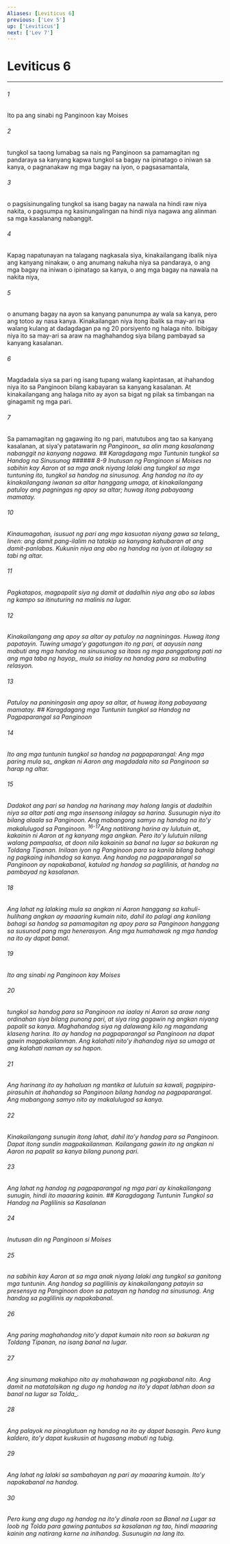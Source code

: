 ```yaml
---
Aliases: [Leviticus 6]
previous: ['Lev 5']
up: ['Leviticus']
next: ['Lev 7']
---
```

# Leviticus 6

***






















###### 1 










Ito pa ang sinabi ng Panginoon kay Moises 





















###### 2 










tungkol sa taong lumabag sa nais ng Panginoon sa pamamagitan ng pandaraya sa kanyang kapwa tungkol sa bagay na ipinatago o iniwan sa kanya, o pagnanakaw ng mga bagay na iyon, o pagsasamantala, 





















###### 3 










o pagsisinungaling tungkol sa isang bagay na nawala na hindi raw niya nakita, o pagsumpa ng kasinungalingan na hindi niya nagawa ang alinman sa mga kasalanang nabanggit. 





















###### 4 










Kapag napatunayan na talagang nagkasala siya, kinakailangang ibalik niya ang kanyang ninakaw, o ang anumang nakuha niya sa pandaraya, o ang mga bagay na iniwan o ipinatago sa kanya, o ang mga bagay na nawala na nakita niya, 





















###### 5 










o anumang bagay na ayon sa kanyang panunumpa ay wala sa kanya, pero ang totoo ay nasa kanya. Kinakailangan niya itong ibalik sa may-ari na walang kulang at dadagdagan pa ng 20 porsiyento ng halaga nito. Ibibigay niya ito sa may-ari sa araw na maghahandog siya bilang pambayad sa kanyang kasalanan. 





















###### 6 










Magdadala siya sa pari ng isang tupang walang kapintasan, at ihahandog niya ito sa Panginoon bilang kabayaran sa kanyang kasalanan. At kinakailangang ang halaga nito ay ayon sa bigat ng pilak sa timbangan na ginagamit ng mga pari. 





















###### 7 










Sa pamamagitan ng gagawing ito ng pari, matutubos ang tao sa kanyang kasalanan, at siyaʼy patatawarin <i class="trans-change">ng Panginoon_ sa alin mang kasalanang nabanggit na kanyang nagawa. ## Karagdagang mga Tuntunin tungkol sa Handog na Sinusunog ###### 8-9 Inutusan ng Panginoon si Moises na sabihin kay Aaron at sa mga anak niyang lalaki ang tungkol sa mga tuntuning ito, tungkol sa handog na sinusunog. Ang handog na ito ay kinakailangang iwanan sa altar hanggang umaga, at kinakailangang patuloy ang pagningas ng apoy sa altar; huwag itong pabayaang mamatay. 





















###### 10 










Kinaumagahan, isusuot ng pari ang mga kasuotan niyang <i class="trans-change">gawa sa telang_ linen: ang damit pang-ilalim na tatakip sa kanyang kahubaran at ang damit-panlabas. Kukunin niya ang abo ng handog na iyon at ilalagay sa tabi ng altar. 





















###### 11 










Pagkatapos, magpapalit siya ng damit at dadalhin niya ang abo sa labas ng kampo sa itinuturing na malinis na lugar. 





















###### 12 










Kinakailangang ang apoy sa altar ay patuloy na nagniningas. Huwag itong papatayin. Tuwing umagaʼy gagatungan ito ng pari, at aayusin nang mabuti ang mga handog na sinusunog sa itaas ng mga panggatong pati na ang mga taba <i class="trans-change">ng hayop_ mula sa inialay na handog para sa mabuting relasyon. 





















###### 13 










Patuloy na paniningasin ang apoy sa altar, at huwag itong pabayaang mamatay. ## Karagdagang mga Tuntunin tungkol sa Handog na Pagpaparangal sa Panginoon 





















###### 14 










Ito ang mga tuntunin tungkol sa handog na pagpaparangal: Ang <i class="trans-change">mga paring mula sa_ angkan ni Aaron ang magdadala nito sa Panginoon sa harap ng altar. 





















###### 15 










Dadakot ang pari sa handog na harinang may halong langis at dadalhin niya sa altar pati ang mga insensong inilagay sa harina. Susunugin niya ito bilang alaala sa Panginoon. Ang mabangong samyo ng handog na itoʼy makalulugod sa Panginoon. <sup class="versenum">16-17</sup>Ang natitirang harina ay <i class="trans-change">lulutuin at_ kakainin ni Aaron at ng kanyang mga angkan. Pero itoʼy lulutuin nilang walang pampaalsa, at doon nila kakainin sa banal na lugar sa bakuran ng Toldang Tipanan. Inilaan iyon ng Panginoon para sa kanila bilang bahagi ng pagkaing inihandog sa kanya. Ang handog na pagpaparangal sa Panginoon ay napakabanal, katulad ng handog sa paglilinis, at handog na pambayad ng kasalanan. 





















###### 18 










Ang lahat ng lalaking mula sa angkan ni Aaron hanggang sa kahuli-hulihang angkan ay maaaring kumain nito, dahil ito palagi ang kanilang bahagi sa handog sa pamamagitan ng apoy para sa Panginoon hanggang sa susunod pang mga henerasyon. Ang mga humahawak ng mga handog na ito ay dapat banal. 





















###### 19 










Ito ang sinabi ng Panginoon kay Moises 





















###### 20 










tungkol sa handog para sa Panginoon na iaalay ni Aaron sa araw nang ordinahan siya bilang punong pari, at siya ring gagawin ng angkan niyang papalit sa kanya. Maghahandog siya ng dalawang kilo ng magandang klaseng harina. Ito ay handog na pagpaparangal sa Panginoon na dapat gawin magpakailanman. Ang kalahati nitoʼy ihahandog niya sa umaga at ang kalahati naman ay sa hapon. 





















###### 21 










Ang harinang ito ay hahaluan ng mantika at lulutuin sa kawali, pagpipira-pirasuhin at ihahandog sa Panginoon bilang handog na pagpaparangal. Ang mabangong samyo nito ay makalulugod sa kanya. 





















###### 22 










Kinakailangang sunugin itong lahat, dahil itoʼy handog para sa Panginoon. Dapat itong sundin magpakailanman. Kailangang gawin ito ng angkan ni Aaron na papalit sa kanya bilang punong pari. 





















###### 23 










Ang lahat ng handog ng pagpaparangal ng mga pari ay kinakailangang sunugin, hindi ito maaaring kainin. ## Karagdagang Tuntunin Tungkol sa Handog na Paglilinis sa Kasalanan 





















###### 24 










Inutusan din ng Panginoon si Moises 





















###### 25 










na sabihin kay Aaron at sa mga anak niyang lalaki ang tungkol sa ganitong mga tuntunin. Ang handog sa paglilinis ay kinakailangang patayin sa presensya ng Panginoon doon sa patayan ng handog na sinusunog. Ang handog sa paglilinis ay napakabanal. 





















###### 26 










Ang paring maghahandog nitoʼy dapat kumain nito roon sa bakuran ng Toldang Tipanan, na isang banal na lugar. 





















###### 27 










Ang sinumang makahipo nito ay mahahawaan ng pagkabanal nito. Ang damit na matatalsikan ng dugo ng handog na itoʼy dapat labhan doon sa banal na lugar <i class="trans-change">sa Tolda_. 





















###### 28 










Ang palayok na pinaglutuan ng handog na ito ay dapat basagin. Pero kung kaldero, itoʼy dapat kuskusin at hugasang mabuti ng tubig. 





















###### 29 










Ang lahat ng lalaki sa sambahayan ng pari ay maaaring kumain. Itoʼy napakabanal na handog. 





















###### 30 










Pero kung ang dugo ng handog na itoʼy dinala roon sa Banal na Lugar sa loob ng Tolda para gawing pantubos sa kasalanan ng tao, hindi maaaring kainin ang natirang karne na inihandog. Susunugin na lang ito.
